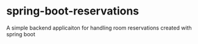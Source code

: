 # spring-boot-reservations
A simple backend applicaiton for handling room reservations  created with spring boot 
